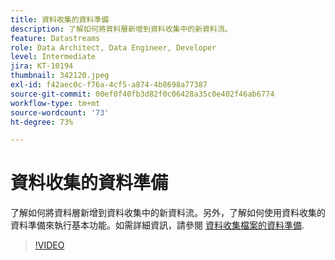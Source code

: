 ```yaml
---
title: 資料收集的資料準備
description: 了解如何將資料層新增到資料收集中的新資料流。
feature: Datastreams
role: Data Architect, Data Engineer, Developer
level: Intermediate
jira: KT-10194
thumbnail: 342120.jpeg
exl-id: f42aec0c-f76a-4cf5-a874-4b8698a77387
source-git-commit: 00ef0f40fb3d82f0c06428a35c0e402f46ab6774
workflow-type: tm+mt
source-wordcount: '73'
ht-degree: 73%

---
```


# 資料收集的資料準備

了解如何將資料層新增到資料收集中的新資料流。另外，了解如何使用資料收集的資料準備來執行基本功能。如需詳細資訊，請參閱 [資料收集檔案的資料準備](https://experienceleague.adobe.com/docs/experience-platform/edge/fundamentals/datastreams.html#data-prep).

>[!VIDEO](https://video.tv.adobe.com/v/342120/?learn=on)
